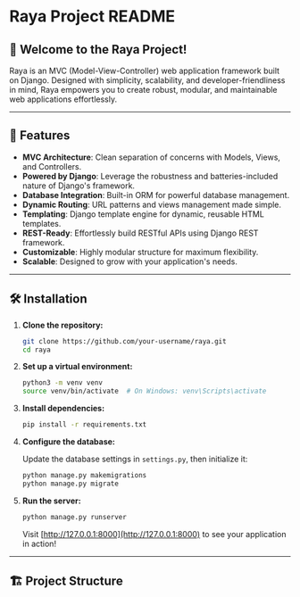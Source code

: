 # Raya Project README

## 🌟 Welcome to the Raya Project!

Raya is an MVC (Model-View-Controller) web application framework built on Django. Designed with simplicity, scalability, and developer-friendliness in mind, Raya empowers you to create robust, modular, and maintainable web applications effortlessly.

---

## 🚀 Features

- **MVC Architecture**: Clean separation of concerns with Models, Views, and Controllers.
- **Powered by Django**: Leverage the robustness and batteries-included nature of Django's framework.
- **Database Integration**: Built-in ORM for powerful database management.
- **Dynamic Routing**: URL patterns and views management made simple.
- **Templating**: Django template engine for dynamic, reusable HTML templates.
- **REST-Ready**: Effortlessly build RESTful APIs using Django REST framework.
- **Customizable**: Highly modular structure for maximum flexibility.
- **Scalable**: Designed to grow with your application's needs.

---

## 🛠️ Installation

1. **Clone the repository:**

   ```bash
   git clone https://github.com/your-username/raya.git
   cd raya
   ```

2. **Set up a virtual environment:**

   ```bash
   python3 -m venv venv
   source venv/bin/activate  # On Windows: venv\Scripts\activate
   ```

3. **Install dependencies:**

   ```bash
   pip install -r requirements.txt
   ```

4. **Configure the database:**

   Update the database settings in `settings.py`, then initialize it:

   ```bash
   python manage.py makemigrations
   python manage.py migrate
   ```

5. **Run the server:**

   ```bash
   python manage.py runserver
   ```

   Visit [http://127.0.0.1:8000](http://127.0.0.1:8000) to see your application in action!

---

## 🏗️ Project Structure
